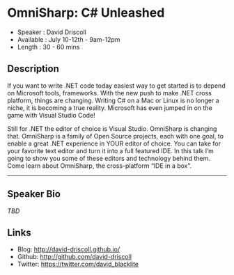 OmniSharp: C# Unleashed
========================

* Speaker   : David Driscoll
* Available : July 10-12th - 9am-12pm
* Length    : 30 - 60 mins

Description
-----------

If you want to write .NET code today easiest way to get started is to depend on Microsoft tools, frameworks.  With the new push to make .NET cross platform, things are changing.  Writing C# on a Mac or Linux is no longer a niche, it is becoming a true reality.  Microsoft has even jumped in on the game with Visual Studio Code!

Still for .NET the editor of choice is Visual Studio.  OmniSharp is changing that.  OmniSharp is a family of Open Source projects, each with one goal, to enable a great .NET experience in YOUR editor of choice.  You can take for your favorite text editor and turn it into a full featured IDE.  In this talk I’m going to show you some of these editors and technology behind them.  Come learn about OmniSharp, the cross-platform “IDE in a box”.

-----------
Speaker Bio
-----------

*TBD*

Links
-----

* Blog: http://david-driscoll.github.io/
* Github: http://github.com/david-driscoll
* Twitter: https://twitter.com/david_blacklite

